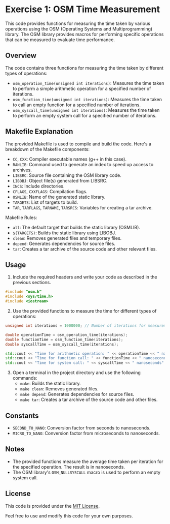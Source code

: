 # Exercise 1: OSM Time Measurement

This code provides functions for measuring the time taken by various operations using the OSM (Operating Systems and Multiprogramming) library. The OSM library provides macros for performing specific operations that can be measured to evaluate time performance.

## Overview

The code contains three functions for measuring the time taken by different types of operations:
- `osm_operation_time(unsigned int iterations)`: Measures the time taken to perform a simple arithmetic operation for a specified number of iterations.
- `osm_function_time(unsigned int iterations)`: Measures the time taken to call an empty function for a specified number of iterations.
- `osm_syscall_time(unsigned int iterations)`: Measures the time taken to perform an empty system call for a specified number of iterations.

## Makefile Explanation

The provided Makefile is used to compile and build the code. Here's a breakdown of the Makefile components:

- `CC`, `CXX`: Compiler executable names (g++ in this case).
- `RANLIB`: Command used to generate an index to speed up access to archives.
- `LIBSRC`: Source file containing the OSM library code.
- `LIBOBJ`: Object file(s) generated from LIBSRC.
- `INCS`: Include directories.
- `CFLAGS`, `CXXFLAGS`: Compilation flags.
- `OSMLIB`: Name of the generated static library.
- `TARGETS`: List of targets to build.
- `TAR`, `TARFLAGS`, `TARNAME`, `TARSRCS`: Variables for creating a tar archive.

Makefile Rules:
- `all`: The default target that builds the static library (OSMLIB).
- `$(TARGETS)`: Builds the static library using LIBOBJ.
- `clean`: Removes generated files and temporary files.
- `depend`: Generates dependencies for source files.
- `tar`: Creates a tar archive of the source code and other relevant files.

## Usage

1. Include the required headers and write your code as described in the previous sections.

```cpp
#include "osm.h"
#include <sys/time.h>
#include <iostream>
```

2. Use the provided functions to measure the time for different types of operations:

```cpp
unsigned int iterations = 1000000; // Number of iterations for measurement

double operationTime = osm_operation_time(iterations);
double functionTime = osm_function_time(iterations);
double syscallTime = osm_syscall_time(iterations);

std::cout << "Time for arithmetic operation: " << operationTime << " nanoseconds" << std::endl;
std::cout << "Time for function call: " << functionTime << " nanoseconds" << std::endl;
std::cout << "Time for system call: " << syscallTime << " nanoseconds" << std::endl;
```

3. Open a terminal in the project directory and use the following commands:
   - `make`: Builds the static library.
   - `make clean`: Removes generated files.
   - `make depend`: Generates dependencies for source files.
   - `make tar`: Creates a tar archive of the source code and other files.

## Constants

- `SECOND_TO_NANO`: Conversion factor from seconds to nanoseconds.
- `MICRO_TO_NANO`: Conversion factor from microseconds to nanoseconds.

## Notes

- The provided functions measure the average time taken per iteration for the specified operation. The result is in nanoseconds.
- The OSM library's `OSM_NULLSYSCALL` macro is used to perform an empty system call.

## License

This code is provided under the [MIT License](LICENSE).

Feel free to use and modify this code for your own purposes.
